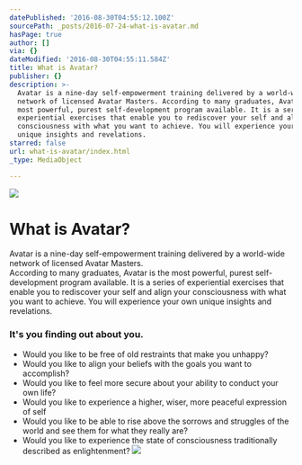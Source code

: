 ```yaml
---
datePublished: '2016-08-30T04:55:12.100Z'
sourcePath: _posts/2016-07-24-what-is-avatar.md
hasPage: true
author: []
via: {}
dateModified: '2016-08-30T04:55:11.584Z'
title: What is Avatar?
publisher: {}
description: >-
  Avatar is a nine-day self-empowerment training delivered by a world-wide
  network of licensed Avatar Masters. According to many graduates, Avatar is the
  most powerful, purest self-development program available. It is a series of
  experiential exercises that enable you to rediscover your self and align your
  consciousness with what you want to achieve. You will experience your own
  unique insights and revelations.
starred: false
url: what-is-avatar/index.html
_type: MediaObject

---
```

![](https://the-grid-user-content.s3-us-west-2.amazonaws.com/8f10562f-2773-4568-b60e-fc9b0c92ab79.jpg)

# What is Avatar?

Avatar is a nine-day self-empowerment training delivered by a world-wide network of licensed Avatar Masters.  
According to many graduates, Avatar is the most powerful, purest self-development program available. It is a series of experiential exercises that enable you to rediscover your self and align your consciousness with what you want to achieve. You will experience your own unique insights and revelations.

### **It's you finding out about you.**

* Would you like to be free of old restraints that make you unhappy?
* Would you like to align your beliefs with the goals you want to accomplish?
* Would you like to feel more secure about your ability to conduct your own life?
* Would you like to experience a higher, wiser, more peaceful expression of self
* Would you like to be able to rise above the sorrows and struggles of the world and see them for what they really are?
* Would you like to experience the state of consciousness traditionally described as enlightenment?
![](https://the-grid-user-content.s3-us-west-2.amazonaws.com/02b3bc63-fe3d-4254-8117-79c5591313ca.jpg)